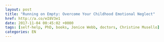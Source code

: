 ```yaml
---
layout: post
title: "Running on Empty: Overcome Your Childhood Emotional Neglect"
href: http://a.co/eI8V3e1
date: 2017-11-04 00:45:02 +0000
tags: [self-help, PhD, books, Jonice Webb, doctors, Christine Musello]
categories: EN
---
```

